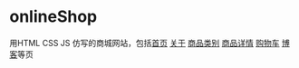 # onlineShop
用HTML CSS JS 仿写的商城网站，包括[首页](https://psychee.github.io/onlineShop/index.html)
[关于](https://psychee.github.io/onlineShop/about.html)
[商品类别](https://psychee.github.io/onlineShop/catalog.html)
[商品详情](https://psychee.github.io/onlineShop/product.html)
[购物车](https://psychee.github.io/onlineShop/shopcart.html)
[博客](https://psychee.github.io/onlineShop/posts.html)等页


